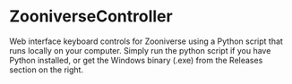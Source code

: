 # ZooniverseController
Web interface keyboard controls for Zooniverse using a Python script that runs locally on your computer. Simply run the python script if you have Python installed, or get the Windows binary (.exe) from the Releases section on the right.
